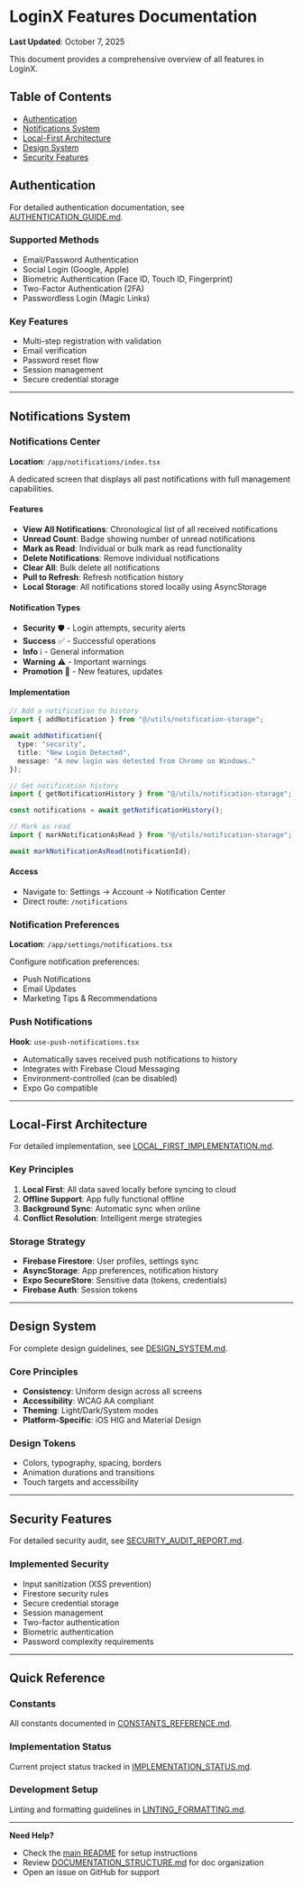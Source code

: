 # LoginX Features Documentation

**Last Updated**: October 7, 2025

This document provides a comprehensive overview of all features in LoginX.

## Table of Contents

- [Authentication](#authentication)
- [Notifications System](#notifications-system)
- [Local-First Architecture](#local-first-architecture)
- [Design System](#design-system)
- [Security Features](#security-features)

## Authentication

For detailed authentication documentation, see
[AUTHENTICATION_GUIDE.md](./AUTHENTICATION_GUIDE.md).

### Supported Methods

- Email/Password Authentication
- Social Login (Google, Apple)
- Biometric Authentication (Face ID, Touch ID, Fingerprint)
- Two-Factor Authentication (2FA)
- Passwordless Login (Magic Links)

### Key Features

- Multi-step registration with validation
- Email verification
- Password reset flow
- Session management
- Secure credential storage

---

## Notifications System

### Notifications Center

**Location**: `/app/notifications/index.tsx`

A dedicated screen that displays all past notifications with full management
capabilities.

#### Features

- **View All Notifications**: Chronological list of all received notifications
- **Unread Count**: Badge showing number of unread notifications
- **Mark as Read**: Individual or bulk mark as read functionality
- **Delete Notifications**: Remove individual notifications
- **Clear All**: Bulk delete all notifications
- **Pull to Refresh**: Refresh notification history
- **Local Storage**: All notifications stored locally using AsyncStorage

#### Notification Types

- **Security** 🛡️ - Login attempts, security alerts
- **Success** ✅ - Successful operations
- **Info** ℹ️ - General information
- **Warning** ⚠️ - Important warnings
- **Promotion** 🎁 - New features, updates

#### Implementation

```typescript
// Add a notification to history
import { addNotification } from "@/utils/notification-storage";

await addNotification({
  type: "security",
  title: "New Login Detected",
  message: "A new login was detected from Chrome on Windows."
});

// Get notification history
import { getNotificationHistory } from "@/utils/notification-storage";

const notifications = await getNotificationHistory();

// Mark as read
import { markNotificationAsRead } from "@/utils/notification-storage";

await markNotificationAsRead(notificationId);
```

#### Access

- Navigate to: Settings → Account → Notification Center
- Direct route: `/notifications`

### Notification Preferences

**Location**: `/app/settings/notifications.tsx`

Configure notification preferences:

- Push Notifications
- Email Updates
- Marketing Tips & Recommendations

### Push Notifications

**Hook**: `use-push-notifications.tsx`

- Automatically saves received push notifications to history
- Integrates with Firebase Cloud Messaging
- Environment-controlled (can be disabled)
- Expo Go compatible

---

## Local-First Architecture

For detailed implementation, see
[LOCAL_FIRST_IMPLEMENTATION.md](./LOCAL_FIRST_IMPLEMENTATION.md).

### Key Principles

1. **Local First**: All data saved locally before syncing to cloud
2. **Offline Support**: App fully functional offline
3. **Background Sync**: Automatic sync when online
4. **Conflict Resolution**: Intelligent merge strategies

### Storage Strategy

- **Firebase Firestore**: User profiles, settings sync
- **AsyncStorage**: App preferences, notification history
- **Expo SecureStore**: Sensitive data (tokens, credentials)
- **Firebase Auth**: Session tokens

---

## Design System

For complete design guidelines, see [DESIGN_SYSTEM.md](./DESIGN_SYSTEM.md).

### Core Principles

- **Consistency**: Uniform design across all screens
- **Accessibility**: WCAG AA compliant
- **Theming**: Light/Dark/System modes
- **Platform-Specific**: iOS HIG and Material Design

### Design Tokens

- Colors, typography, spacing, borders
- Animation durations and transitions
- Touch targets and accessibility

---

## Security Features

For detailed security audit, see
[SECURITY_AUDIT_REPORT.md](./SECURITY_AUDIT_REPORT.md).

### Implemented Security

- Input sanitization (XSS prevention)
- Firestore security rules
- Secure credential storage
- Session management
- Two-factor authentication
- Biometric authentication
- Password complexity requirements

---

## Quick Reference

### Constants

All constants documented in [CONSTANTS_REFERENCE.md](./CONSTANTS_REFERENCE.md).

### Implementation Status

Current project status tracked in
[IMPLEMENTATION_STATUS.md](./IMPLEMENTATION_STATUS.md).

### Development Setup

Linting and formatting guidelines in
[LINTING_FORMATTING.md](./LINTING_FORMATTING.md).

---

**Need Help?**

- Check the [main README](../README.md) for setup instructions
- Review [DOCUMENTATION_STRUCTURE.md](./DOCUMENTATION_STRUCTURE.md) for doc
  organization
- Open an issue on GitHub for support

